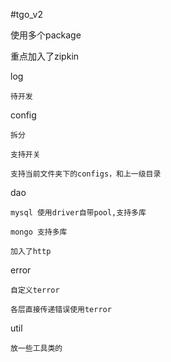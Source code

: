 #tgo_v2

使用多个package

重点加入了zipkin

log

	待开发

config

	拆分

	支持开关

	支持当前文件夹下的configs，和上一级目录

dao

 	mysql 使用driver自带pool,支持多库

  	mongo 支持多库

  	加入了http

error

  	自定义terror

  	各层直接传递错误使用terror

util

  	放一些工具类的
